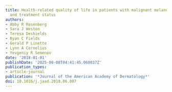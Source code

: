 ```yaml
---
title: Health-related quality of life in patients with malignant melanoma by stage
  and treatment status
authors:
- Abby R Rosenberg
- Sara J Weston
- Teresa Deshields
- Ryan C Fields
- Gerald P Linette
- Lynn A Cornelius
- Yevgeniy R Semenov
date: '2018-01-01'
publishDate: '2025-08-08T04:41:45.060037Z'
publication_types:
- article-journal
publication: '*Journal of the American Academy of Dermatology*'
doi: 10.1016/j.jaad.2018.06.007
---
```

